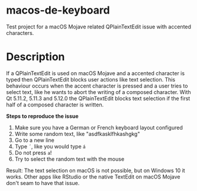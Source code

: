 # macos-de-keyboard
Test project for a macOS Mojave related QPlainTextEdit issue with accented characters.

# Description

If a QPlainTextEdit is used on macOS Mojave and a accented character is typed then QPlainTextEdit blocks user actions like text selection. This behaviour occurs when the accent character is pressed and a user tries to select text, like he wants to abort the writing of a composed character. With Qt 5.11.2, 5.11.3 and 5.12.0 the QPlainTextEdit blocks text selection if the first half of a composed character is written.

**Steps to reproduce the issue**
1. Make sure you have a German or French keyboard layout configured
1. Write some random text, like "asdfkasklfhkashgkg"
1. Go to a new line
1. Type ```´```, like you would type ```á```
1. Do not press ```a```!
1. Try to select the random text with the mouse

Result: The text selection on macOS is not possible, but on Windows 10 it works. Other apps like RStudio or the native TextEdit on macOS Mojave don't seam to have that issue.
